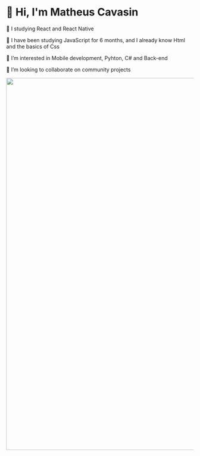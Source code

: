 # 👋 Hi, I'm Matheus Cavasin

📘 I studying React and React Native

📅 I have been studying JavaScript for 6 months, and I already know Html and the basics of Css

👀 I’m interested in Mobile development, Pyhton, C# and Back-end

💞️ I’m looking to collaborate on community projects

<img src="https://raw.githubusercontent.com/gist/vininjr/d29bb07bdadb41e4b0923bc8fa748b1a/raw/88f20c9d749d756be63f22b09f3c4ac570bc5101/programming.gif" width="1000">
